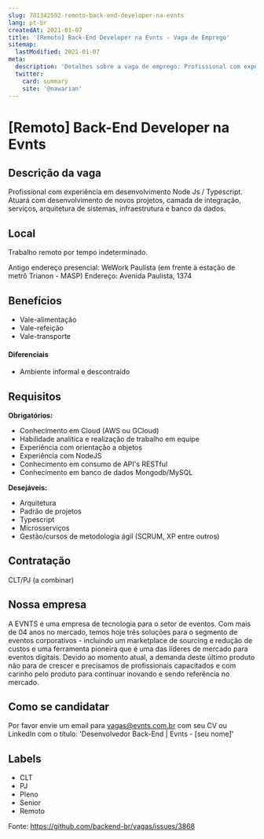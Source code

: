 ```yaml
---
slug: 781342592-remoto-back-end-developer-na-evnts
lang: pt-br
createdAt: 2021-01-07
title: '[Remoto] Back-End Developer na Evnts - Vaga de Emprego'
sitemap:
  lastModified: 2021-01-07
meta:
  description: 'Detalhes sobre a vaga de emprego: Profissional com experiência em desenvolvimento Node Js / Typescript. Atuará com desenvolvimento de novos projetos, camada de integração, serviços, arquitetura de sistemas, infraestrutura e banco da dados.'
  twitter:
    card: summary
    site: '@nawarian'
---
```


# [Remoto] Back-End Developer na Evnts

## Descrição da vaga

Profissional com experiência em desenvolvimento Node Js / Typescript.
Atuará com desenvolvimento de novos projetos, camada de integração, serviços, arquitetura de sistemas, infraestrutura e banco da dados.


## Local

Trabalho remoto por tempo indeterminado.

Antigo endereço presencial:
WeWork Paulista (em frente à estação de metrô Trianon - MASP)
Endereço: Avenida Paulista, 1374

## Benefícios

- Vale-alimentação
- Vale-refeição
- Vale-transporte


#### Diferenciais

- Ambiente informal e descontraído

## Requisitos

**Obrigatórios:**
- Conhecimento em Cloud (AWS ou GCloud)
- Habilidade analítica e realização de trabalho em equipe
- Experiência com orientação a objetos
- Experiência com NodeJS
- Conhecimento em consumo de API's RESTful
- Conhecimento em banco de dados Mongodb/MySQL

**Desejáveis:**
- Arquitetura
- Padrão de projetos
- Typescript
- Microsserviços
- Gestão/cursos de metodologia ágil (SCRUM, XP entre outros)

## Contratação

CLT/PJ (a combinar)

## Nossa empresa

A EVNTS é uma empresa de tecnologia para o setor de eventos. Com mais de 04 anos no mercado, temos hoje três soluções para o segmento de eventos corporativos - incluindo um marketplace de sourcing e redução de custos e uma ferramenta pioneira que é uma das líderes de mercado para eventos digitais.
Devido ao momento atual, a demanda deste último produto não para de crescer e precisamos de profissionais capacitados e com carinho pelo produto para continuar inovando e sendo referência no mercado.


## Como se candidatar

Por favor envie um email para vagas@evnts.com.br com seu CV ou LinkedIn com o título: 'Desenvolvedor Back-End | Evnts - [seu nome]'


## Labels

- CLT
- PJ
- Pleno
- Senior
- Remoto



Fonte: https://github.com/backend-br/vagas/issues/3868